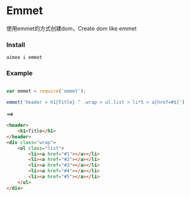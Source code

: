 # Emmet
使用emmet的方式创建dom，Create dom like emmet  


### Install
```js
aimee i emmet
```

### Example
```js

var emmet = require('emmet');

emmet('header > h1{Title} ^ .wrap > ul.list > li*5 > a[href=#$]')
```
==>

```html
<header>
	<h1>Title</h1>
</header>
<div class="wrap">
	<ul class="list">
		<li><a href="#1"></a></li>
		<li><a href="#2"></a></li>
		<li><a href="#3"></a></li>
		<li><a href="#4"></a></li>
		<li><a href="#5"></a></li>
	</ul>
</div>
```